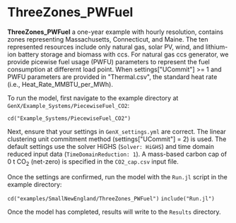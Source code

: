 # ThreeZones_PWFuel

**ThreeZones_PWFuel** a one-year example with hourly resolution, contains zones representing Massachusetts, Connecticut, and Maine. The ten represented resources include only natural gas, solar PV, wind, and lithium-ion battery storage and biomass with ccs. For natural gas ccs generator, we provide picewise fuel usage (PWFU) parameters to represent the fuel consumption at differernt load point. When settings["UCommit"] >= 1 and PWFU parameters are provided in "Thermal.csv", the standard heat rate (i.e., Heat_Rate_MMBTU_per_MWh). 

To run the model, first navigate to the example directory at `GenX/Example_Systems/PiecewiseFuel_CO2`:

`cd("Example_Systems/PiecewiseFuel_CO2")`
   
Next, ensure that your settings in `GenX_settings.yml` are correct.  The linear clustering unit commitment method (settings["UCommit"] = 2) is used. The default settings use the solver HiGHS (`Solver: HiGHS`) and time domain reduced input data (`TimeDomainReduction: 1`). A mass-based carbon cap of 0 t CO<sub>2</sub> (net-zero) is specified in the `CO2_cap.csv` input file. 

Once the settings are confirmed, run the model with the `Run.jl` script in the example directory:

`cd("examples/SmallNewEngland/ThreeZones_PWFuel")`
`include("Run.jl")`

Once the model has completed, results will write to the `Results` directory.